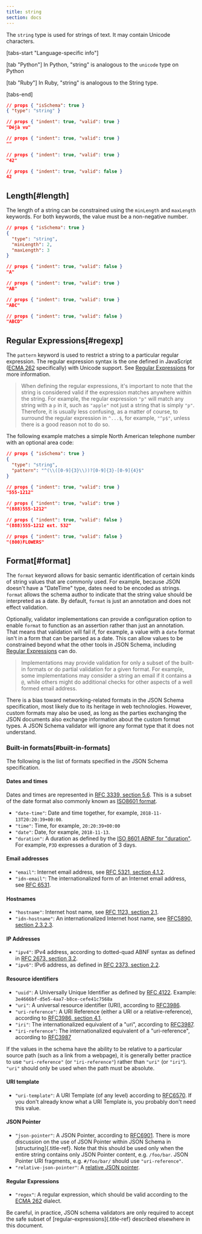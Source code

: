 ```yaml
---
title: string
section: docs
---
```


The `string` type is used for strings of text. It may contain Unicode characters.

[tabs-start "Language-specific info"]

[tab "Python"]
In Python, "string" is analogous to the `unicode` type on Python

[tab "Ruby"]
In Ruby, "string" is analogous to the String type.

[tabs-end]

```json
// props { "isSchema": true }
{ "type": "string" }
```
```json
// props { "indent": true, "valid": true }
"Déjà vu"
```
```json
// props { "indent": true, "valid": true }
""
```
```json
// props { "indent": true, "valid": true }
"42"
```
```json
// props { "indent": true, "valid": false }
42
```

## Length[#length]

The length of a string can be constrained using the `minLength` and
`maxLength` keywords. For both keywords, the value must be a
non-negative number.

```json
// props { "isSchema": true }
{
  "type": "string",
  "minLength": 2,
  "maxLength": 3
}
```
```json
// props { "indent": true, "valid": false }
"A"
```
```json
// props { "indent": true, "valid": true }
"AB"
```
```json
// props { "indent": true, "valid": true }
"ABC"
```
```json
// props { "indent": true, "valid": false }
"ABCD"
```

## Regular Expressions[#regexp]

The `pattern` keyword is used to restrict a string to a particular
regular expression. The regular expression syntax is the one defined in
JavaScript ([ECMA 262](http://www.ecma-international.org/publications/standards/Ecma-262.htm)
specifically) with Unicode support. See
[Regular Expressions](/understanding-json-schema/reference/regular_expressions) for more information.

> When defining the regular expressions, it\'s important to note that the
string is considered valid if the expression matches anywhere within the
string. For example, the regular expression `"p"` will match any string
with a `p` in it, such as `"apple"` not just a string that is simply
`"p"`. Therefore, it is usually less confusing, as a matter of course,
to surround the regular expression in `^...$`, for example, `"^p$"`,
unless there is a good reason not to do so.

The following example matches a simple North American telephone number
with an optional area code:

```json
// props { "isSchema": true }
{
  "type": "string",
  "pattern": "^(\\([0-9]{3}\\))?[0-9]{3}-[0-9]{4}$"
}
```
```json
// props { "indent": true, "valid": true }
"555-1212"
```
```json
// props { "indent": true, "valid": true }
"(888)555-1212"
```
```json
// props { "indent": true, "valid": false }
"(888)555-1212 ext. 532"
```
```json
// props { "indent": true, "valid": false }
"(800)FLOWERS"
```

## Format[#format]

The `format` keyword allows for basic semantic identification of certain
kinds of string values that are commonly used. For example, because JSON
doesn\'t have a \"DateTime\" type, dates need to be encoded as strings.
`format` allows the schema author to indicate that the string value
should be interpreted as a date. By default, `format` is just an
annotation and does not effect validation.

Optionally, validator implementations can provide a configuration option
to enable `format` to function as an assertion rather than just an
annotation. That means that validation will fail if, for example, a
value with a `date` format isn\'t in a form that can be parsed as a
date. This can allow values to be constrained beyond what the other
tools in JSON Schema, including [Regular Expressions](/understanding-json-schema/reference/regular_expressions) can
do.

> Implementations may provide validation for only a subset of the built-in
formats or do partial validation for a given format. For example, some
implementations may consider a string an email if it contains a `@`,
while others might do additional checks for other aspects of a well
formed email address.

There is a bias toward networking-related formats in the JSON Schema
specification, most likely due to its heritage in web technologies.
However, custom formats may also be used, as long as the parties
exchanging the JSON documents also exchange information about the custom
format types. A JSON Schema validator will ignore any format type that
it does not understand.

### Built-in formats[#built-in-formats]

The following is the list of formats specified in the JSON Schema
specification.

#### Dates and times

Dates and times are represented in [RFC 3339, section 5.6](https://tools.ietf.org/html/rfc3339#section-5.6). This is a subset
of the date format also commonly known as [ISO8601 format](https://www.iso.org/iso-8601-date-and-time-format.html).

- `"date-time"`: Date and time together, for example,
    `2018-11-13T20:20:39+00:00`.
- `"time"`: <StarInline label="New in draft 7" /> Time, for example, `20:20:39+00:00` 
- `"date"`: <StarInline label="New in draft 7" /> Date, for example, `2018-11-13`.
- `"duration"`: <StarInline label="New in draft 2019-09" />  A duration as defined by the [ISO 8601 ABNF for \"duration\"](https://datatracker.ietf.org/doc/html/rfc3339#appendix-A).
    For example, `P3D` expresses a duration of 3 days.

<Keywords label="single: email single: idn-email single: format; email single: format; idn-email" />

#### Email addresses

- `"email"`: Internet email address, see [RFC 5321, section 4.1.2](http://tools.ietf.org/html/rfc5321#section-4.1.2).
- `"idn-email"`: <StarInline label="New in draft 7" />  The internationalized form of an Internet email
    address, see [RFC 6531](https://tools.ietf.org/html/rfc6531).

<Keywords label="single: hostname single: idn-hostname single: format; hostname single: format; idn-hostname" />

#### Hostnames

- `"hostname"`: Internet host name, see [RFC 1123, section 2.1](https://datatracker.ietf.org/doc/html/rfc1123#section-2.1).
- `"idn-hostname"`: <StarInline label="New in draft 7" /> An internationalized Internet host name, see
    [RFC5890, section 2.3.2.3](https://tools.ietf.org/html/rfc5890#section-2.3.2.3).

<Keywords label="single: ipv4 single: ipv6 single: format; ipv4 single: format; ipv6" />

#### IP Addresses

- `"ipv4"`: IPv4 address, according to dotted-quad ABNF syntax as
    defined in [RFC 2673, section 3.2](http://tools.ietf.org/html/rfc2673#section-3.2).
- `"ipv6"`: IPv6 address, as defined in [RFC 2373, section 2.2](http://tools.ietf.org/html/rfc2373#section-2.2).

<Keywords label="single: uuid single: uri single: uri-reference single: iri single: iri-reference single: format; uuid single: format; uri single: format; uri-reference single: format; iri single: format; iri-reference" />

#### Resource identifiers

- `"uuid"`: <StarInline label="New in draft 2019-09" /> A Universally Unique Identifier as defined by [RFC 4122](https://datatracker.ietf.org/doc/html/rfc4122). Example:
    `3e4666bf-d5e5-4aa7-b8ce-cefe41c7568a`
- `"uri"`: A universal resource identifier (URI), according to
    [RFC3986](http://tools.ietf.org/html/rfc3986).
- `"uri-reference"`: <StarInline label="New in draft 6" />  A URI Reference (either a URI or a
    relative-reference), according to [RFC3986, section 4.1](http://tools.ietf.org/html/rfc3986#section-4.1).
- `"iri"`: <StarInline label="New in draft 7" /> The internationalized equivalent of a \"uri\", according to
    [RFC3987](https://tools.ietf.org/html/rfc3987).
- `"iri-reference"`: <StarInline label="New in draft 7" />  The internationalized equivalent of a
    \"uri-reference\", according to
    [RFC3987](https://tools.ietf.org/html/rfc3987)

If the values in the schema have the ability to be relative to a
particular source path (such as a link from a webpage), it is generally
better practice to use `"uri-reference"` (or `"iri-reference"`) rather
than `"uri"` (or `"iri"`). `"uri"` should only be used when the path
must be absolute.

<Keywords label="single: uri-template single: format; uri-template" />

#### URI template

- `"uri-template"`: <StarInline label="New in draft 6" /> A URI Template (of any level) according to
    [RFC6570](https://tools.ietf.org/html/rfc6570). If you don\'t
    already know what a URI Template is, you probably don\'t need this
    value.

<Keywords label="single: json-pointer single: relative-json-pointer single: format; json-pointer single: format; relative-json-pointer" />

#### JSON Pointer

- `"json-pointer"`: <StarInline label="New in draft 6" /> A JSON Pointer, according to
    [RFC6901](https://tools.ietf.org/html/rfc6901). There is more
    discussion on the use of JSON Pointer within JSON Schema in
    [structuring]{.title-ref}. Note that this should be used only when
    the entire string contains only JSON Pointer content, e.g.
    `/foo/bar`. JSON Pointer URI fragments, e.g. `#/foo/bar/` should use
    `"uri-reference"`.
- `"relative-json-pointer"`: <StarInline label="New in draft 7" /> A [relative JSON pointer](https://tools.ietf.org/html/draft-handrews-relative-json-pointer-01).

<Keywords label="single: regex single: format; regex" />

#### Regular Expressions

- `"regex"`: <StarInline label="New in draft 7" /> A regular expression, which should be valid according to
    the [ECMA 262](http://www.ecma-international.org/publications/files/ECMA-ST/Ecma-262.pdf)
    dialect.

Be careful, in practice, JSON schema validators are only required to
accept the safe subset of [regular-expressions]{.title-ref} described
elsewhere in this document.
